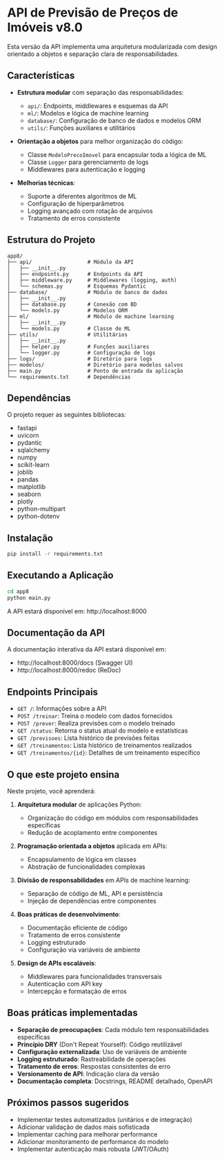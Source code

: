 # API de Previsão de Preços de Imóveis v8.0

Esta versão da API implementa uma arquitetura modularizada com design orientado a objetos e separação clara de responsabilidades. 

## Características

- **Estrutura modular** com separação das responsabilidades:
  - `api/`: Endpoints, middlewares e esquemas da API
  - `ml/`: Modelos e lógica de machine learning
  - `database/`: Configuração de banco de dados e modelos ORM
  - `utils/`: Funções auxiliares e utilitários

- **Orientação a objetos** para melhor organização do código:
  - Classe `ModeloPrecoImovel` para encapsular toda a lógica de ML
  - Classe `Logger` para gerenciamento de logs
  - Middlewares para autenticação e logging

- **Melhorias técnicas**:
  - Suporte a diferentes algoritmos de ML
  - Configuração de hiperparâmetros
  - Logging avançado com rotação de arquivos
  - Tratamento de erros consistente

## Estrutura do Projeto

```
app8/
├── api/                  # Módulo da API
│   ├── __init__.py      
│   ├── endpoints.py      # Endpoints da API
│   ├── middleware.py     # Middlewares (logging, auth)
│   └── schemas.py        # Esquemas Pydantic
├── database/             # Módulo de banco de dados
│   ├── __init__.py
│   ├── database.py       # Conexão com BD
│   └── models.py         # Modelos ORM
├── ml/                   # Módulo de machine learning
│   ├── __init__.py
│   └── models.py         # Classe de ML
├── utils/                # Utilitários
│   ├── __init__.py
│   ├── helper.py         # Funções auxiliares
│   └── logger.py         # Configuração de logs
├── logs/                 # Diretório para logs
├── modelos/              # Diretório para modelos salvos
├── main.py               # Ponto de entrada da aplicação
└── requirements.txt      # Dependências
```

## Dependências

O projeto requer as seguintes bibliotecas:

- fastapi
- uvicorn
- pydantic
- sqlalchemy
- numpy
- scikit-learn
- joblib
- pandas
- matplotlib
- seaborn
- plotly
- python-multipart
- python-dotenv

## Instalação

```bash
pip install -r requirements.txt
```

## Executando a Aplicação

```bash
cd app8
python main.py
```

A API estará disponível em: http://localhost:8000

## Documentação da API

A documentação interativa da API estará disponível em:

- http://localhost:8000/docs (Swagger UI)
- http://localhost:8000/redoc (ReDoc)

## Endpoints Principais

- `GET /`: Informações sobre a API
- `POST /treinar`: Treina o modelo com dados fornecidos
- `POST /prever`: Realiza previsões com o modelo treinado
- `GET /status`: Retorna o status atual do modelo e estatísticas
- `GET /previsoes`: Lista histórico de previsões feitas
- `GET /treinamentos`: Lista histórico de treinamentos realizados
- `GET /treinamentos/{id}`: Detalhes de um treinamento específico

## O que este projeto ensina

Neste projeto, você aprenderá:

1. **Arquitetura modular** de aplicações Python:
   - Organização do código em módulos com responsabilidades específicas
   - Redução de acoplamento entre componentes

2. **Programação orientada a objetos** aplicada em APIs:
   - Encapsulamento de lógica em classes
   - Abstração de funcionalidades complexas

3. **Divisão de responsabilidades** em APIs de machine learning:
   - Separação de código de ML, API e persistência
   - Injeção de dependências entre componentes

4. **Boas práticas de desenvolvimento**:
   - Documentação eficiente de código
   - Tratamento de erros consistente
   - Logging estruturado
   - Configuração via variáveis de ambiente

5. **Design de APIs escaláveis**:
   - Middlewares para funcionalidades transversais
   - Autenticação com API key
   - Intercepção e formatação de erros

## Boas práticas implementadas

- **Separação de preocupações**: Cada módulo tem responsabilidades específicas
- **Princípio DRY** (Don't Repeat Yourself): Código reutilizável
- **Configuração externalizada**: Uso de variáveis de ambiente
- **Logging estruturado**: Rastreabilidade de operações
- **Tratamento de erros**: Respostas consistentes de erro
- **Versionamento de API**: Indicação clara da versão
- **Documentação completa**: Docstrings, README detalhado, OpenAPI

## Próximos passos sugeridos

- Implementar testes automatizados (unitários e de integração)
- Adicionar validação de dados mais sofisticada
- Implementar caching para melhorar performance
- Adicionar monitoramento de performance do modelo
- Implementar autenticação mais robusta (JWT/OAuth) 